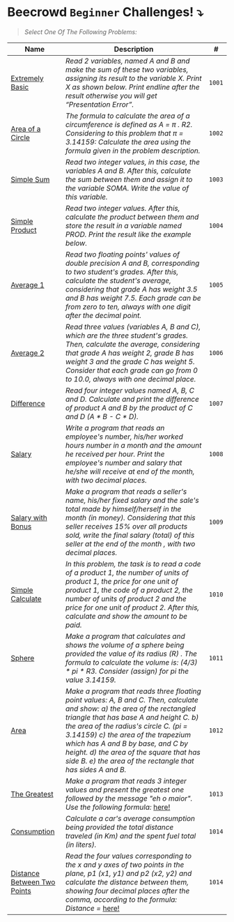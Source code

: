 # Beecrowd `Beginner` Challenges! :arrow_heading_down:

> *Select One Of The Following Problems:*


|Name| Description | #|
|--- |--- | ---|
|[Extremely Basic](https://github.com/ojoseleonardo/beecrowd-java/tree/1-BEGINNER/extremelyBasic)|*Read 2 variables, named A and B and make the sum of these two variables, assigning its result to the variable X. Print X as shown below. Print endline after the result otherwise you will get “Presentation Error”.*| `1001`|
|[Area of a Circle](https://github.com/ojoseleonardo/beecrowd-java/tree/1-BEGINNER/areaOfACircle)|*The formula to calculate the area of a circumference is defined as A = π . R2. Considering to this problem that π = 3.14159: Calculate the area using the formula given in the problem description.*|`1002`|
|[Simple Sum](https://github.com/ojoseleonardo/beecrowd-java/tree/1-BEGINNER/simpleSum)|*Read two integer values, in this case, the variables A and B. After this, calculate the sum between them and assign it to the variable SOMA. Write the value of this variable.*|`1003`|
|[Simple Product](https://github.com/ojoseleonardo/beecrowd-java/tree/1-BEGINNER/simpleProduct)|*Read two integer values. After this, calculate the product between them and store the result in a variable named PROD. Print the result like the example below.*|`1004`|
|[Average 1](https://github.com/ojoseleonardo/beecrowd-java/tree/1-BEGINNER/average)|*Read two floating points' values of double precision A and B, corresponding to two student's grades. After this, calculate the student's average, considering that grade A has weight 3.5 and B has weight 7.5. Each grade can be from zero to ten, always with one digit after the decimal point.*|`1005`|
|[Average 2](https://github.com/ojoseleonardo/beecrowd-java/tree/1-BEGINNER/average)|*Read three values (variables A, B and C), which are the three student's grades. Then, calculate the average, considering that grade A has weight 2, grade B has weight 3 and the grade C has weight 5. Consider that each grade can go from 0 to 10.0, always with one decimal place.*|`1006`|
|[Difference](https://github.com/ojoseleonardo/beecrowd-java/tree/1-BEGINNER/difference)|*Read four integer values named A, B, C and D. Calculate and print the difference of product A and B by the product of C and D (A * B - C * D).*|`1007`|
|[Salary](https://github.com/ojoseleonardo/beecrowd-java/tree/1-BEGINNER/salary)|*Write a program that reads an employee's number, his/her worked hours number in a month and the amount he received per hour. Print the employee's number and salary that he/she will receive at end of the month, with two decimal places.*|`1008`|
|[Salary with Bonus](https://github.com/ojoseleonardo/beecrowd-java/tree/1-BEGINNER/salaryWithBonus)|*Make a program that reads a seller's name, his/her fixed salary and the sale's total made by himself/herself in the month (in money). Considering that this seller receives 15% over all products sold, write the final salary (total) of this seller at the end of the month , with two decimal places.*|`1009`|
|[Simple Calculate](https://github.com/ojoseleonardo/beecrowd-java/tree/1-BEGINNER/simpleCalculate)|*In this problem, the task is to read a code of a product 1, the number of units of product 1, the price for one unit of product 1, the code of a product 2, the number of units of product 2 and the price for one unit of product 2. After this, calculate and show the amount to be paid.*|`1010`|
|[Sphere](https://github.com/ojoseleonardo/beecrowd-java/tree/1-BEGINNER/sphere)|*Make a program that calculates and shows the volume of a sphere being provided the value of its radius (R) . The formula to calculate the volume is: (4/3) * pi * R3. Consider (assign) for pi the value 3.14159.*|`1011`|
|[Area](https://github.com/ojoseleonardo/beecrowd-java/tree/1-BEGINNER/area)|*Make a program that reads three floating point values: A, B and C. Then, calculate and show: a) the area of the rectangled triangle that has base A and height C. b) the area of the radius's circle C. (pi = 3.14159) c) the area of the trapezium which has A and B by base, and C by height. d) the area of the square that has side B. e) the area of the rectangle that has sides A and B.*|`1012`|
|[The Greatest](https://github.com/ojoseleonardo/beecrowd-java/tree/1-BEGINNER/theGreatest)|*Make a program that reads 3 integer values and present the greatest one followed by the message "eh o maior". Use the following formula:* [here!](https://github.com/ojoseleonardo/beecrowd-java/assets/72801979/771798f8-7142-4e8f-8993-e5368ee4b02f)|`1013`|
|[Consumption](https://github.com/ojoseleonardo/beecrowd-java/tree/1-BEGINNER/consumption)|*Calculate a car's average consumption being provided the total distance traveled (in Km) and the spent fuel total (in liters).*|`1014`|
|[Distance Between Two Points](https://github.com/ojoseleonardo/beecrowd-java/tree/1-BEGINNER/distanceBetweenTwoPoints)|*Read the four values corresponding to the x and y axes of two points in the plane, p1 (x1, y1) and p2 (x2, y2) and calculate the distance between them, showing four decimal places after the comma, according to the formula: Distance =* [here!](https://github.com/ojoseleonardo/beecrowd-java/assets/72801979/f1b8f71c-24e3-4539-85b4-b0a495c6f7e2)|`1014`|

